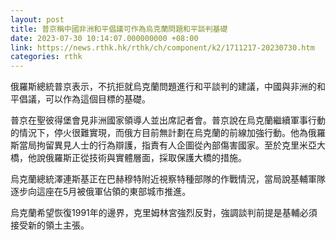 ```yaml
---
layout: post
title: 普京稱中國非洲和平倡議可作為烏克蘭問題和平談判基礎
date: 2023-07-30 10:14:07.000000000 +08:00
link: https://news.rthk.hk/rthk/ch/component/k2/1711217-20230730.htm
categories: rthk
---
```


俄羅斯總統普京表示，不抗拒就烏克蘭問題進行和平談判的建議，中國與非洲的和平倡議，可以作為這個目標的基礎。

普京在聖彼得堡會見非洲國家領導人並出席記者會。普京說在烏克蘭繼續軍事行動的情況下，停火很難實現，而俄方目前無計劃在烏克蘭的前線加強行動。他為俄羅斯當局拘留異見人士的行為辯護，指責有人企圖從內部傷害國家。至於克里米亞大橋，他說俄羅斯正從技術與實體層面，採取保護大橋的措施。

烏克蘭總統澤連斯基正在巴赫穆特附近視察特種部隊的作戰情況，當局說基輔軍隊逐步向這座在5月被俄軍佔領的東部城市推進。

烏克蘭希望恢復1991年的邊界，克里姆林宮強烈反對，強調談判前提是基輔必須接受新的領土主張。
